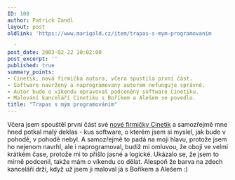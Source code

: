 ```yaml
---
ID: 108
author: Patrick Zandl
layout: post
oldlink: 'https://www.marigold.cz/item/trapas-s-mym-programovanim

  '
post_date: 2003-02-22 10:02:00
post_excerpt: ''
published: true
summary_points:
- Cinetik, nová firmička autora, včera spustila první část.
- Software navržený a naprogramovaný autorem nefunguje správně.
- Autor bude o víkendu opravovat podceněný software Cinetiku.
- Malování kanceláří Cinetiku s Boříkem a Alešem se povedlo.
title: "Trapas s mým programováním"
---
```


Včera jsem spouštěl první část své <A href="http://www.cinetik.cz/" target=_blank>nové firmičky Cinetik</A> a samozřejmě mne hned potkal malý deklas - kus software, o kterém jsem si myslel, jak bude v pohodě, v pohodě nebyl. A samozřejmě to padá na moji hlavu, protože jsem ho nejenom navrhl, ale i naprogramoval, budiž mi omluvou, že obojí ve velmi krátkém čase, protože mi to přišlo jasné a logické. Ukázalo se, že jsem to mírně podcenil, takže mám o víkendu co dělat. Alespoň že barva na zdech kanceláří drží, když už jsem ji maloval já s Boříkem a Alešem :)